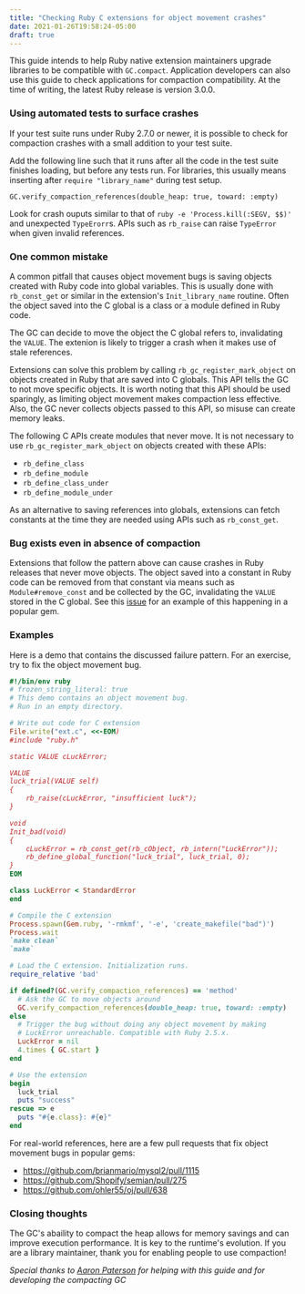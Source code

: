 ```yaml
---
title: "Checking Ruby C extensions for object movement crashes"
date: 2021-01-26T19:58:24-05:00
draft: true
---
```


This guide intends to help Ruby native extension maintainers upgrade libraries to be compatible with `GC.compact`. Application developers can also use this guide to check applications for compaction compatibility. At the time of writing, the latest Ruby release is version 3.0.0.

### Using automated tests to surface crashes

If your test suite runs under Ruby 2.7.0 or newer, it is possible to check for compaction crashes with a small addition to your test suite.

Add the following line such that it runs after all the code in the test suite finishes loading, but before any tests run. For libraries, this usually means inserting after `require "library_name"` during test setup.

```
GC.verify_compaction_references(double_heap: true, toward: :empty)
```

Look for crash ouputs similar to that of `ruby -e 'Process.kill(:SEGV, $$)'` and unexpected `TypeErorr`s. APIs such as `rb_raise` can raise `TypeError` when given invalid references.

### One common mistake

A common pitfall that causes object movement bugs is saving objects created with Ruby code into global variables. This is usually done with `rb_const_get` or similar in the extension's `Init_library_name` routine. Often the object saved into the C global is a class or a module defined in Ruby code.

The GC can decide to move the object the C global refers to, invalidating the `VALUE`. The extenion is likely to trigger a crash when it makes use of stale references.

Extensions can solve this problem by calling `rb_gc_register_mark_object` on objects created in Ruby that are saved into C globals. This API tells the GC to not move specific objects. It is worth noting that this API should be used sparingly, as limiting object movement makes compaction less effective. Also, the GC never collects objects passed to this API, so misuse can create memory leaks.

The following C APIs create modules that never move. It is not necessary to use `rb_gc_register_mark_object` on objects created with these APIs:
  - `rb_define_class`
  - `rb_define_module`
  - `rb_define_class_under`
  - `rb_define_module_under`

As an alternative to saving references into globals, extensions can fetch constants at the time they are needed using APIs such as `rb_const_get`.

### Bug exists even in absence of compaction

Extensions that follow the pattern above can cause crashes in Ruby releases that never move objects. The object saved into a constant in Ruby code can be removed from that constant via means such as `Module#remove_const` and be collected by the GC, invalidating the `VALUE` stored in the C global. See this [issue](https://github.com/msgpack/msgpack-ruby/issues/133) for an example of this happening in a popular gem.

### Examples

Here is a demo that contains the discussed failure pattern. For an exercise, try to fix the object movement bug.

```ruby
#!/bin/env ruby
# frozen_string_literal: true
# This demo contains an object movement bug.
# Run in an empty directory.

# Write out code for C extension
File.write("ext.c", <<-EOM)
#include "ruby.h"

static VALUE cLuckError;

VALUE
luck_trial(VALUE self)
{
    rb_raise(cLuckError, "insufficient luck");
}

void
Init_bad(void)
{
    cLuckError = rb_const_get(rb_cObject, rb_intern("LuckError"));
    rb_define_global_function("luck_trial", luck_trial, 0);
}
EOM

class LuckError < StandardError
end

# Compile the C extension
Process.spawn(Gem.ruby, '-rmkmf', '-e', 'create_makefile("bad")')
Process.wait
`make clean`
`make`

# Load the C extension. Initialization runs.
require_relative 'bad'

if defined?(GC.verify_compaction_references) == 'method'
  # Ask the GC to move objects around
  GC.verify_compaction_references(double_heap: true, toward: :empty)
else
  # Trigger the bug without doing any object movement by making
  # LuckError unreachable. Compatible with Ruby 2.5.x.
  LuckError = nil
  4.times { GC.start }
end

# Use the extension
begin
  luck_trial
  puts "success"
rescue => e
  puts "#{e.class}: #{e}"
end
```

For real-world references, here are a few pull requests that fix object movement bugs in popular gems:
 - https://github.com/brianmario/mysql2/pull/1115
 - https://github.com/Shopify/semian/pull/275
 - https://github.com/ohler55/oj/pull/638

### Closing thoughts

The GC's abaility to compact the heap allows for memory savings and can improve execution performance. It is key to the runtime's evolution. If you are a library maintainer, thank you for enabling people to use compaction!

*Special thanks to [Aaron Paterson](https://twitter.com/tenderlove/) for helping with this guide and for developing the compacting GC*
